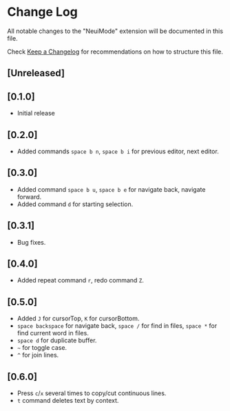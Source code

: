 # Change Log

All notable changes to the "NeuiMode" extension will be documented in this file.

Check [Keep a Changelog](http://keepachangelog.com/) for recommendations on how to structure this file.

## [Unreleased]

## [0.1.0]

- Initial release

## [0.2.0]

- Added commands `space b n`, `space b i` for previous editor, next editor.

## [0.3.0]

- Added command `space b u`, `space b e` for navigate back, navigate forward.
- Added command `d` for starting selection.

## [0.3.1]

- Bug fixes.

## [0.4.0]

- Added repeat command `r`, redo command `Z`.

## [0.5.0]

- Added `J` for cursorTop, `K` for cursorBottom.
- `space backspace` for navigate back, `space /` for find in files, `space *` for find current
  word in files.
- `space d` for duplicate buffer.
- `~` for toggle case.
- `^` for join lines.

## [0.6.0]

- Press `c`/`x` several times to copy/cut continuous lines.
- `t` command deletes text by context.
